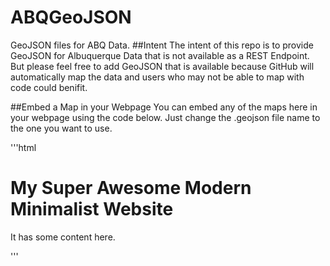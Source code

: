 # ABQGeoJSON
GeoJSON files for ABQ Data. 
##Intent
The intent of this repo is to provide GeoJSON for Albuquerque Data that is not available as a REST Endpoint. But please feel free to add GeoJSON that is available because GitHub will automatically map the data and users who may not be able to map with code could benifit.

##Embed a Map in your Webpage
You can embed any of the maps here in your webpage using the code below. Just change the .geojson file name to the one you want to use.

'''html
<html><head><title>GitHub GeoJSON as IFrame</title>
</head>
<body>
<h1>My Super Awesome Modern Minimalist Website</h1>
<p>It has some content here.
<script src="https://embed.github.com/view/geojson/ABQOpenData/ABQGeoJSON/master/cityparks_fromesrijson.geojson?height=600&width=1000"></script>
</body>
</html>

'''
